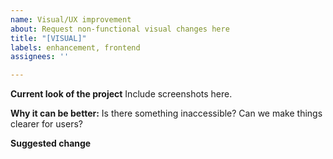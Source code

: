 ```yaml
---
name: Visual/UX improvement
about: Request non-functional visual changes here
title: "[VISUAL]"
labels: enhancement, frontend
assignees: ''

---
```


**Current look of the project**
Include screenshots here.

**Why it can be better:**
Is there something inaccessible?  Can we make things clearer for users?

**Suggested change**

